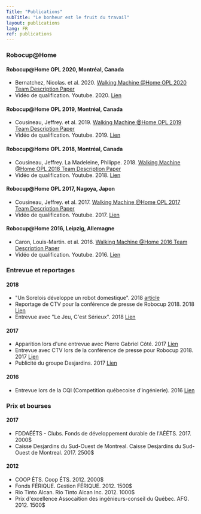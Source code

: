 ```yaml
---
Title: "Publications"
subTitle: "Le bonheur est le fruit du travail"
layout: publications
lang: FR
ref: publications
---
```


### **Robocup@Home**

#### **Robocup@Home OPL 2020, Montréal, Canada**
  *  Bernatchez, Nicolas. et al. 2020. [Walking Machine @Home OPL 2020 Team Description Paper](https://github.com/WalkingMachine/wm_robocup_tdp/raw/tdp_2020/WalkingMachine_Robocup2020.pdf)
  *  Vidéo de qualification. Youtube. 2020. [Lien](https://www.youtube.com/)

#### **Robocup@Home OPL 2019, Montréal, Canada**
  *  Cousineau, Jeffrey. et al. 2019. [Walking Machine @Home OPL 2019 Team Description Paper](https://github.com/WalkingMachine/wm_robocup_tdp/raw/tdp_2019/WalkingMachine_Robocup2019.pdf)
  *  Vidéo de qualification. Youtube. 2019. [Lien](https://www.youtube.com/watch?v=PWYqziwsogc)

#### **Robocup@Home OPL 2018, Montréal, Canada**
  *  Cousineau, Jeffrey. La Madeleine, Philippe. 2018. [Walking Machine @Home OPL 2018 Team Description Paper](https://github.com/WalkingMachine/wm_robocup_tdp/raw/tdp_2018/WalkingMachine_Robocup2018.pdf)
  *  Vidéo de qualification. Youtube. 2018. [Lien](https://www.youtube.com/watch?v=T3Hh75KV6hw)

#### **Robocup@Home OPL 2017, Nagoya, Japon**
  *  Cousineau, Jeffrey. et al. 2017. [Walking Machine @Home OPL 2017 Team Description Paper](https://github.com/WalkingMachine/wm_robocup_tdp/raw/tdp_2017/WalkingMachine_Robocup2017.pdf)
  *  Vidéo de qualification. Youtube. 2017. [Lien](https://www.youtube.com/watch?v=bBpCaCsV_H4)

#### **Robocup@Home 2016, Leipzig, Allemagne**
  *  Caron, Louis-Martin. et al. 2016. [Walking Machine @Home 2016 Team Description Paper](https://github.com/WalkingMachine/wm_robocup_tdp/raw/tdp_2016/TDP_WalkingMachine_Robocup%202016.pdf)
  *  Vidéo de qualification. Youtube. 2016. [Lien](https://www.youtube.com/watch?v=x5hzugan50k)

### **Entrevue et reportages**

#### **2018**  
  * "Un Sorelois développe un robot domestique". 2018 [article](https://www.les2rives.com/un-sorelois-developpe-un-robot-domestique/)
  * Reportage de CTV pour la conférence de presse de Robocup 2018. 2018 [Lien](https://www.facebook.com/WalkingMachine/videos/1602216663195630/)
  * Entrevue avec "Le Jeu, C'est Sérieux". 2018 [Lien](https://www.facebook.com/JeuSerieux/videos/1574664819269801/)

#### **2017**
  * Apparition lors d'une entrevue avec Pierre Gabriel Côté. 2017 [Lien](https://www.facebook.com/WalkingMachine/videos/1474526352631329/)
  * Entrevue avec CTV lors de la conférence de presse pour Robocup 2018. 2017 [Lien](https://www.facebook.com/WalkingMachine/videos/1393778970706068/)
  * Publicité du groupe Desjardins. 2017 [Lien](https://www.facebook.com/Desjardinsgroup/videos/10154912967826810/)

#### **2016**
  * Entrevue lors de la CQI (Competition québecoise d'ingénierie). 2016 [Lien](https://www.youtube.com/watch?v=bQa0y4F1gYU)

### **Prix et bourses**

#### **2017**
  * FDDAÉÉTS - Clubs. Fonds de développement durable de l'AÉÉTS. 2017. 2000$ 
  * Caisse Desjardins du Sud-Ouest de Montreal. Caisse Desjardins du Sud-Ouest de Montreal. 2017. 2500$

#### **2012**
  * COOP ÉTS. Coop ÉTS. 2012. 2000$ 
  * Fonds FÉRIQUE. Gestion FÉRIQUE. 2012. 1500$
  * Rio Tinto Alcan. Rio Tinto Alcan Inc. 2012. 1000$
  * Prix d'excellence Assocaition des ingénieurs-conseil du Québec. AFG. 2012. 1500$
